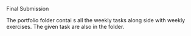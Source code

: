 Final Submission 

The portfolio folder contai s all the weekly tasks along side with weekly exercises.
The given task are also in the folder.
